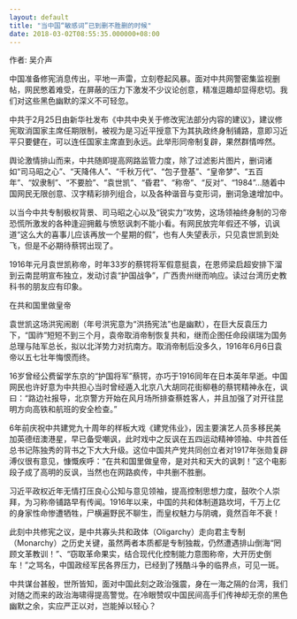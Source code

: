 ```yaml
---
layout: default
title: "当中国“敏感词”已到删不胜删的时候"
date: 2018-03-02T08:55:35.000000+08:00
---
```


作者: 吴介声

中国准备修宪消息传出，平地一声雷，立刻卷起风暴。面对中共网警密集监视删帖，网民憋着难受，在屏蔽的压力下激发不少议论创意，精准逗趣却显得悲切。我们对这些黑色幽默的深义不可轻忽。

中共于2月25日由新华社发布《中共中央关于修改宪法部分内容的建议》，建议修宪取消国家主席任期限制，被视为是习近平授意下为其执政终身制铺路，意即习近平只要健在，可以连任国家主席直到永远。此举形同帝制复辟，果然群情哗然。

舆论激情排山而来，中共随即提高网路监管力度，除了过滤影片图片，删词诸如“司马昭之心”、“天降伟人”、“千秋万代”、“包子登基”、“皇帝梦”、“五百年”、“奴隶制”、“不要脸”、“袁世凯”、“昏君”、“称帝”、“反对”、“1984”…随着中国网民无限创意、汉字精彩排列组合，以及各种谐音与变形词，删词急速增加中。

以当今中共专制极权背景、司马昭之心以及“锐实力”攻势，这场领袖终身制的习帝恐慌所激发的各种逢迎拥戴与愤怒讽刺不能小看。有网民放完年假还不够，讥讽道“这么大的喜事儿应该再放一个星期的假”，也有人失望表示，只见袁世凯到处飞，但是不必期待蔡锷出现了。

1916年元月袁世凯称帝，时年33岁的蔡锷将军假意挺袁，在恩师梁启超安排下溜到云南昆明宣布独立，发动讨袁“护国战争”，广西贵州继而响应。读过台湾历史教科书的朋友应有印象。

在共和国里做皇帝

袁世凯这场洪宪闹剧（年号洪宪意为“洪扬宪法”也是幽默），在巨大反袁压力下，“国祚”短短不到三个月，袁帝取消帝制恢复共和，继而企图任命段祺瑞为国务总理与陆军总长，拟以北洋势力对抗南方。取消帝制后没多久，1916年6月6日袁帝以五七壮年悔恨而终。

16岁曾经公费留学东京的“护国将军”蔡锷，亦巧于1916同年在日本英年早逝。中国网民也许好意为中共担心当时曾经遁入北京八大胡同花街柳巷的蔡锷精神永在，讽曰：“路边社报导，北京警方开始在风月场所排查蔡姓客人，并且加强了对开往昆明方向高铁和航班的安全检查。”

6年前庆祝中共建党九十周年的样板大戏《建党伟业》，因主要演艺人员多移民美加英德纽澳港星，早已备受嘲讽，此时戏中之反讽在五四运动精神领袖、中共首任总书记陈独秀的背书之下大大升级。这位中国共产党共同创立者对1917年张勋复辟溥仪很有意见，慷慨疾呼：“在共和国里做皇帝，是对共和天大的讽刺！”这个电影段子成了高明的反讽，当然也在网路疯传，中共删不胜删。

习近平政权近年无情打压良心公知与意见领袖，提高控制思想力度，鼓吹个人崇拜，为习称帝铺路早有传闻。1916年以来，中国的共和体制道路坎坷，千万上亿的身家性命惨遭牺牲，尸横遍野民不聊生，而皇权魅力与阴魂，竟然百年不衰！

此刻中共修宪之议，是中共寡头共和政体（Oligarchy）走向君主专制（Monarchy）之历史关键，虽然两者本质都是专制独裁，仍然遭遇排山倒海“罔顾文革教训！”、“窃取革命果实，结合现代化控制能力意图称帝，大开历史倒车！”之骂名，中国政经军民各界压力，已经到了残酷斗争的临界点，可见一斑。

中共谋台甚殷，世所皆知，面对中国此刻之政治强震，身在一海之隔的台湾，我们对随之而来的政治海啸得提高警觉。在冷眼赞叹中国民间高手们传神却无奈的黑色幽默之余，实应严正以对，岂能掉以轻心？

